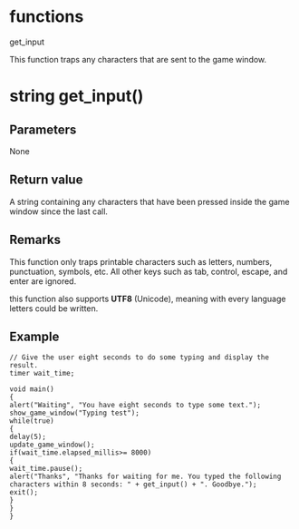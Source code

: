# functions

get_input


This function traps any characters that are sent to the game window.

# string get_input()

## Parameters

None

## Return value

A string containing any characters that have been pressed inside the game window since the last call.

## Remarks

This function only traps printable characters such as letters, numbers, punctuation, symbols, etc. All other keys such as tab, control, escape, and enter are ignored. 

this function also supports **UTF8** (Unicode), meaning with every language letters could be written.

## Example

```
// Give the user eight seconds to do some typing and display the result.
timer wait_time;

void main()
{
alert("Waiting", "You have eight seconds to type some text.");
show_game_window("Typing test");
while(true)
{
delay(5);
update_game_window();
if(wait_time.elapsed_millis>= 8000)
{
wait_time.pause();
alert("Thanks", "Thanks for waiting for me. You typed the following characters within 8 seconds: " + get_input() + ". Goodbye.");
exit();
}
}
}
```
